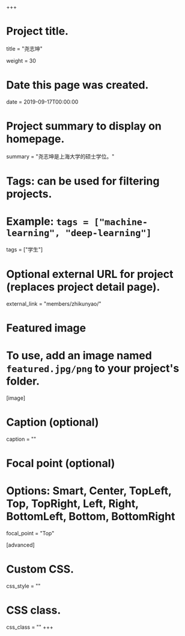 +++
# Project title.
title = "尧志坤"

weight = 30

# Date this page was created.
date = 2019-09-17T00:00:00

# Project summary to display on homepage.
summary = "尧志坤是上海大学的硕士学位。"

# Tags: can be used for filtering projects.
# Example: `tags = ["machine-learning", "deep-learning"]`
tags = ["学生"]

# Optional external URL for project (replaces project detail page).
external_link = "members/zhikunyao/"

# Featured image
# To use, add an image named `featured.jpg/png` to your project's folder. 
[image]
  # Caption (optional)
  caption = ""

  # Focal point (optional)
  # Options: Smart, Center, TopLeft, Top, TopRight, Left, Right, BottomLeft, Bottom, BottomRight
  focal_point = "Top"

[advanced]
 # Custom CSS.
 css_style = ""

 # CSS class.
 css_class = ""
+++
